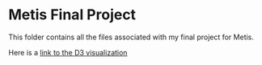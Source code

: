 # Metis Final Project  
This folder contains all the files associated with my final project for Metis.  

Here is a [link to the D3 visualization](https://rawgit.com/jasonsyp/metis-datascience/master/projects/final/index.html)  
